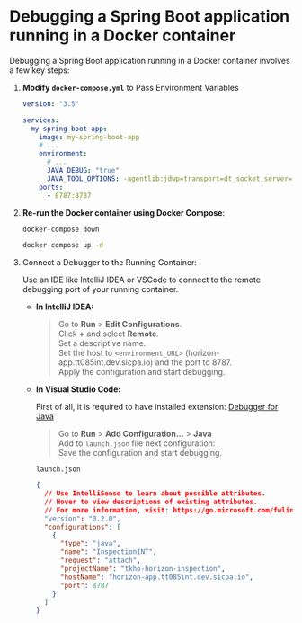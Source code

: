 # Debugging a Spring Boot application running in a Docker container

Debugging a Spring Boot application running in a Docker container involves a few key steps:

1. **Modify `docker-compose.yml`** to Pass Environment Variables

   ```yaml
   version: "3.5"

   services:
     my-spring-boot-app:
       image: my-spring-boot-app
       # ...
       environment:
         # ...
         JAVA_DEBUG: "true"
         JAVA_TOOL_OPTIONS: -agentlib:jdwp=transport=dt_socket,server=y,suspend=n,address=*:8787
       ports:
         - 8787:8787
   ```

2. **Re-run the Docker container using Docker Compose**:

   ```sh
   docker-compose down
   ```

   ```sh
   docker-compose up -d
   ```

3. Connect a Debugger to the Running Container:

   Use an IDE like IntelliJ IDEA or VSCode to connect to the remote debugging port of your running container.

   - **In IntelliJ IDEA:**

     > Go to **Run** > **Edit Configurations**.
     > \
     > Click **+** and select **Remote**.
     > \
     > Set a descriptive name.
     > \
     > Set the host to `<environment_URL>` (horizon-app.tt085int.dev.sicpa.io) and the port to 8787.
     > \
     > Apply the configuration and start debugging.

   - **In Visual Studio Code:**

     First of all, it is required to have installed extension: [Debugger for Java](https://marketplace.visualstudio.com/items?itemName=vscjava.vscode-java-debug)

     > Go to **Run** > **Add Configuration...** > **Java**
     > \
     > Add to `launch.json` file next configuration:
     > \
     > Save the configuration and start debugging.

     `launch.json`

     ```json
     {
       // Use IntelliSense to learn about possible attributes.
       // Hover to view descriptions of existing attributes.
       // For more information, visit: https://go.microsoft.com/fwlink/?linkid=830387
       "version": "0.2.0",
       "configurations": [
         {
           "type": "java",
           "name": "InspectionINT",
           "request": "attach",
           "projectName": "tkho-horizon-inspection",
           "hostName": "horizon-app.tt085int.dev.sicpa.io",
           "port": 8787
         }
       ]
     }
     ```
